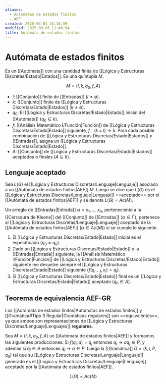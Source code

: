 ```yaml
---
aliases:
  - Autómatas de estados finitos
  - AEF
created: 2025-03-04 15:16:59
modified: 2025-03-05 11:46:54
title: Autómata de estados finitos
---
```


# Autómata de estados finitos

Es un [[Autómata]] con una cantidad finita de [[Lógica y Estructuras Discretas/Estado|Estados]]. Es una quíntupla $M$.

$$
M = \left( I, k, q_0, f, A \right)
$$

- $I$: [[Conjunto]] finito de [[Entradas]] ($I \neq \emptyset$).
- $k$: [[Conjunto]] finito de [[Lógica y Estructuras Discretas/Estado|Estados]] ($k \neq \emptyset$).
- $q_0$: El [[Lógica y Estructuras Discretas/Estado|Estado]] inicial del [[Autómata]] ($q_0 \in k$).
- $f$: [[Análisis Matemático I/Función|Función]] de [[Lógica y Estructuras Discretas/Estado|Estado]] siguiente, $f: \left( k \times I \right) \to k$. Para cada posible combinación de [[Lógica y Estructuras Discretas/Estado|Estados]] y [[Entradas]], asigna un [[Lógica y Estructuras Discretas/Estado|Estado]].
- $A$: [[Conjunto]] de [[Lógica y Estructuras Discretas/Estado|Estados]] aceptados o finales ($A \subseteq k$).

## Lenguaje aceptado

Sea $L(G)$ el [[Lógica y Estructuras Discretas/Lenguaje|Lenguaje]] asociado a un [[Autómata de estados finitos|AEF]] $M$. Luego se dice que $L(G)$ es el [[Lógica y Estructuras Discretas/Lenguaje|Lenguaje]] ==aceptado== por el [[Autómata de estados finitos|AEF]] y se denota $L(G) = Ac(M)$.

Un arreglo de [[Entradas|Entrada]] $\alpha = x_1, \dots, x_n$, perteneciente a la [[Cerradura de Kleene]] del [[Conjunto]] de [[Entradas]] ($\alpha \in I^*$), pertenece al [[Lógica y Estructuras Discretas/Lenguaje|Lenguaje]] aceptado de la [[Autómata de estados finitos|AEF]] ($\alpha \in Ac(M)$) si se cumple lo siguiente.

1. El [[Lógica y Estructuras Discretas/Estado|Estado]] inicial es el especificado ($q_0 = q_0$).
2. Dado un [[Lógica y Estructuras Discretas/Estado|Estado]] y la [[Entradas|Entrada]] siguiente, la [[Análisis Matemático I/Función|Función]] de [[Lógica y Estructuras Discretas/Estado|Estado]] siguiente me devuelve siempre el [[Lógica y Estructuras Discretas/Estado|Estado]] siguiente ($f(q_{i - 1}, x_i) = q_i$).
3. El [[Lógica y Estructuras Discretas/Estado|Estado]] final es un [[Lógica y Estructuras Discretas/Estado|Estado]] aceptado ($q_n \in A$).

## Teorema de equivalencia AEF-GR

Los [[Autómata de estados finitos|Autómatas de estados finitos]] y [[Gramática#Tipo 3 Regular|Gramáticas regulares]] son ==equivalentes==, ya que ambos son representaciones de [[Lógica y Estructuras Discretas/Lenguaje|Lenguajes]] **regulares**.

Sea $M = \left( I, k, q_0, f, A \right)$ un [[Autómata de estados finitos|AEF]] y formamos las siguientes producciones. Si $f(q_i, a) = q_j$ entonces $q_i \to a q_j \in P$, y además si $q_j \in A$ entonces $q_i \to a \in P$. Luego la [[Gramática]] $G = \left( k, I, P, q_0 \right)$ tal que su [[Lógica y Estructuras Discretas/Lenguaje|Lenguaje]] generado es el [[Lógica y Estructuras Discretas/Lenguaje|Lenguaje]] aceptado por la [[Autómata de estados finitos|AEF]].

$$
L(G) = Ac(M)
$$

